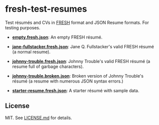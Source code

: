 fresh-test-resumes
==================
Test résumés and CVs in [FRESH][f] format and JSON Resume formats. For testing
purposes.

- [**empty.fresh.json**][e]: An empty FRESH résumé.

- [**jane-fullstacker.fresh.json**][jq]: Jane Q. Fullstacker's valid FRESH
résumé (a normal resume).

- [**johnny-trouble.fresh.json**][jt]: Johnny Trouble's valid FRESH résumé (a
resume full of garbage characters).

- [**johnny-trouble.broken.json**][jtb]: Broken version of Johnny Trouble's
résumé (a resume with numerous JSON syntax errors.)

- [**starter-resume.fresh.json**][s]: A starter résumé with sample data.

## License

MIT. See [LICENSE.md][lic] for details.

[e]: src/fresh/empty.fresh.json
[jq]: src/fresh/jane-fullstacker.fresh.json
[jt]: src/fresh/johnny-trouble.fresh.json
[jtb]: src/fresh/johnny-trouble.broken.fresh.jsnon
[lic]: https://github.com/fluentdesk/fresh-test-resumes/blob/master/LICENSE.md
[f]: https://github.com/fluentdesk/FRESCA
[s]: src/fresh/starter-resume.fresh.json
